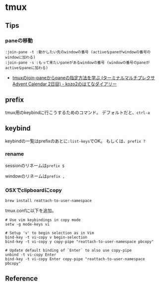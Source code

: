 # tmux

## Tips

### paneの移動

```tmux
:join-pane -t :動かしたい先のwindowの番号 (activeなpaneがwindowの番号のwindowに加わる)
:join-pane -s :もって来たいpaneがあるwindowの番号 (windowの番号のpaneがactiveなpaneに加わる)
```

* [tmuxのjoin-paneからpaneの指定方法を学ぶ (ターミナルマルチプレクサ Advent Calendar 2日目) - kozo2のはてなダイアリー](http://d.hatena.ne.jp/kozo2/20111202/1322827858)

## prefix
tmux用のkeybindに行こうするためのコマンド。
デフォルトだと、`ctrl-a`

## keybind
keybindの一覧はprefixのあとに`:list-keys`でOK。
もしくは、`prefix ?`

### rename
sessionのリネームは`prefix $`

windowのリネームは`prefix ,`

### OSXでclipboardにcopy

```
brew install reattach-to-user-namespace
```

tmux.confに以下を追加。

```tmux
# Use vim keybindings in copy mode
setw -g mode-keys vi

# Setup 'v' to begin selection as in Vim
bind-key -t vi-copy v begin-selection
bind-key -t vi-copy y copy-pipe "reattach-to-user-namespace pbcopy"

# Update default binding of `Enter` to also use copy-pipe
unbind -t vi-copy Enter
bind-key -t vi-copy Enter copy-pipe "reattach-to-user-namespace pbcopy"
```


## Reference

